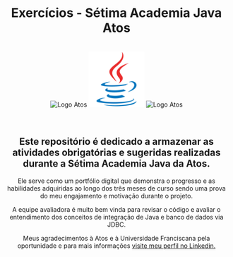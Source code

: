<p align="center">
  
<h1 align="center"> Exercícios - Sétima Academia Java Atos </h1><br>

<div align="center">
    <img alt="Logo Atos" width="25%" src="https://atos.net/content/assets/global-images/atos-logo-blue-2023.svg">
    <img alt="Java" width="25%" src="https://raw.githubusercontent.com/devicons/devicon/master/icons/java/java-original.svg">
    <img alt="Logo Atos" width="25%" src="https://site.ufn.edu.br/img/marcaUFN.6b48e203.png">
<div><br><br>
  
<h2>Este repositório é dedicado a armazenar as atividades obrigatórias e sugeridas realizadas durante a Sétima Academia Java da Atos.</h2> 

<p>
Ele serve como um portfólio digital que demonstra o progresso e as habilidades adquiridas ao longo dos três meses de curso sendo uma prova do meu engajamento e motivação durante o projeto.

A equipe avaliadora é muito bem vinda para revisar o código e avaliar o entendimento dos conceitos de integração de Java e banco de dados via JDBC.
</p>

<p>
Meus agradecimentos à Atos e à Universidade Franciscana pela oportunidade e para mais informações <a href="https://www.linkedin.com/in/gabriel-setznagl/">visite meu perfil no Linkedin.</a>
</p>
